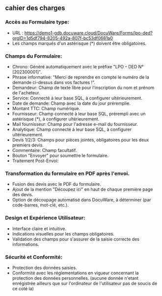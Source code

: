 


## cahier des charges
### Accès au Formulaire type:

* URL : https://demo1-gdb.docuware.cloud/DocuWare/Forms/lpo-ded?orgID=1d5df794-8205-492a-807f-bc53df0681a0
* Les champs marqués d'un astérisque (*) doivent être obligatoires.


### Champs du Formulaire:

* Chrono: Généré automatiquement avec le préfixe "LPO – DED N°[202300001]".
* Phrase informative: "Merci de reprendre en compte le numéro de la demande ci-dessus dans vos factures !".
* Demandeur: Champ de texte libre pour l'inscription du nom et prénom de l'acheteur.
* Service: Connecté à leur base SQL, à configurer ultérieurement.
* Date de demande: Champ avec la date du jour préremplie.
* Montant TTC: Champ numérique.
* Fournisseur: Champ connecté à leur base SQL, prérempli avec un astérisque (*), à configurer ultérieurement.
* Mail fournisseur: Champ pour l'adresse e-mail du fournisseur.
* Analytique: Champ connecté à leur base SQL, à configurer ultérieurement.
* Devis 1/2/3: Champs pour pièces jointes, obligatoires pour les deux premiers devis.
* Commentaire: Champ facultatif.
* Bouton "Envoyer" pour soumettre le formulaire.
* Traitement Post-Envoi:

### Transformation du formulaire en PDF après l'envoi.

* Fusion des devis avec le PDF du formulaire.
* Ajout de la mention "Découpez ici" en haut de chaque première page des devis.
* Option de découpage automatisé dans DocuWare, à déterminer (par code-barres, mot-clé, etc.).


### Design et Expérience Utilisateur:

* Interface claire et intuitive.
* Indications visuelles pour les champs obligatoires.
* Validation des champs pour s'assurer de la saisie correcte des informations.


### Sécurité et Conformité:

* Protection des données saisies.
* Conformité avec les réglementations en vigueur concernant la protection des données personnelles. (aucune donnée n'etant enrégistrée ailleurs que sur l'ordinateur de l'utilisateur pas de soucis de ce coté la)



